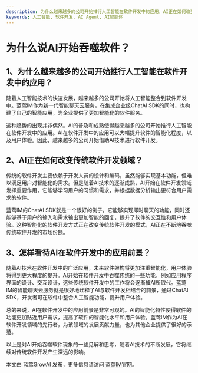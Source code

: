```yaml
---
description: 为什么越来越多的公司开始推行人工智能在软件开发中的应用，AI正在如何改变传统软件开发领域。
keywords: 人工智能, 软件开发, AI Agent, AI智能体
---
```

# 为什么说AI开始吞噬软件？

## 1、为什么越来越多的公司开始推行人工智能在软件开发中的应用？

随着人工智能技术的快速发展，越来越多的公司开始将人工智能整合到软件开发中。蓝莺IM作为新一代智能聊天云服务，在集成企业级ChatAI SDK的同时，也构建了自己的智能应用，为企业提供了更加智能化的软件服务。

这种趋势的出现并非偶然。AI的普及和成熟使得越来越多的公司开始推行人工智能在软件开发中的应用。AI在软件开发中的应用可以大幅提升软件的智能化程度，以及用户体验。因此，越来越多的公司开始借助AI技术进行软件开发。

## 2、AI正在如何改变传统软件开发领域？

传统的软件开发主要依赖于开发人员的设计和编码，虽然能够实现基本功能，但难以满足用户对智能化的需求。但是随着AI技术的逐渐成熟，AI开始在软件开发领域发挥重要作用，它能够学习用户的习惯和需求，并根据数据分析输出更符合用户需求的软件。

蓝莺IM的ChatAI SDK就是一个很好的例子，它能够实现即时聊天的功能，同时还能够基于用户的输入和需求输出更加智能的回复，提升了软件的交互性和用户体验。这种智能化的软件开发方式正在改变传统软件开发的模式，AI正在不断地吞噬传统软件开发的市场份额。

## 3、怎样看待AI在软件开发中的应用前景？

随着AI技术在软件开发中的广泛应用，未来软件架构将更加注重智能化，用户体验将得到更大程度的提升。AI开始在软件开发中吞噬传统的一些功能，例如应用程序界面的设计、交互设计，这些传统软件开发中的工作将会逐渐被AI所取代。蓝莺IM的智能聊天云服务就是很好地诠释了AI与软件开发相结合的前景，通过ChatAI SDK，开发者可在软件中整合人工智能功能，提升用户体验。

总的来说，AI在软件开发中的应用前景是非常可观的。AI的智能化特性使得软件的功能更加贴近用户需求，提高了软件的智能化水平和用户体验。蓝莺IM作为AI在软件开发领域的先行者，为该领域的发展贡献力量，也为其他企业提供了很好的示范。

以上是对AI开始吞噬软件现象的一些见解和思考，随着AI技术的不断发展，它将继续对传统软件开发产生深远的影响。

本文由 蓝莺GrowAI 发布，更多信息请访问 [蓝莺IM官网](https://www.lanyingim.com)。